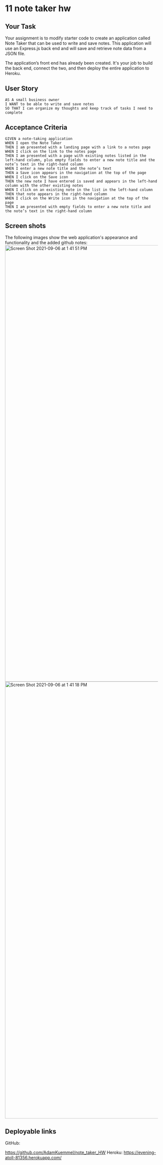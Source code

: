 # 11 note taker hw

## Your Task

Your assignment is to modify starter code to create an application called Note Taker that can be used to write and save notes. This application will use an Express.js back end and will save and retrieve note data from a JSON file.

The application’s front end has already been created. It's your job to build the back end, connect the two, and then deploy the entire application to Heroku.


## User Story

```
AS A small business owner
I WANT to be able to write and save notes
SO THAT I can organize my thoughts and keep track of tasks I need to complete
```


## Acceptance Criteria

```
GIVEN a note-taking application
WHEN I open the Note Taker
THEN I am presented with a landing page with a link to a notes page
WHEN I click on the link to the notes page
THEN I am presented with a page with existing notes listed in the left-hand column, plus empty fields to enter a new note title and the note’s text in the right-hand column
WHEN I enter a new note title and the note’s text
THEN a Save icon appears in the navigation at the top of the page
WHEN I click on the Save icon
THEN the new note I have entered is saved and appears in the left-hand column with the other existing notes
WHEN I click on an existing note in the list in the left-hand column
THEN that note appears in the right-hand column
WHEN I click on the Write icon in the navigation at the top of the page
THEN I am presented with empty fields to enter a new note title and the note’s text in the right-hand column
```


## Screen shots

The following images show the web application's appearance and functionality and the added github notes:
<img width="1436" alt="Screen Shot 2021-09-06 at 1 41 51 PM" src="https://user-images.githubusercontent.com/85333228/132256759-9b83566b-7d0d-47fe-866f-1a568af8601c.png">
<img width="1438" alt="Screen Shot 2021-09-06 at 1 41 18 PM" src="https://user-images.githubusercontent.com/85333228/132256770-c8d79746-752e-487a-9614-309311ca761b.png">

## Deployable links

GitHub:


https://github.com/AdamKuemmel/note_taker_HW
Heroku:
https://evening-atoll-81356.herokuapp.com/
